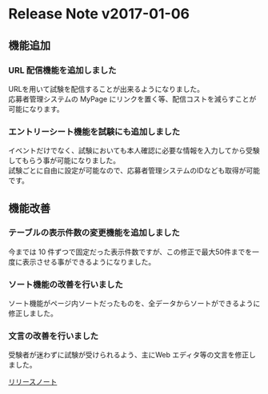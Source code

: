 # Release Note v2017-01-06

## 機能追加

### URL 配信機能を追加しました
URLを用いて試験を配信することが出来るようになりました。  
応募者管理システムの MyPage にリンクを置く等、配信コストを減らすことが可能になります。

### エントリーシート機能を試験にも追加しました
イベントだけでなく、試験においても本人確認に必要な情報を入力してから受験してもらう事が可能になりました。  
試験ごとに自由に設定が可能なので、応募者管理システムのIDなども取得が可能です。

## 機能改善

### テーブルの表示件数の変更機能を追加しました
今までは 10 件ずつで固定だった表示件数ですが、この修正で最大50件までを一度に表示させる事ができるようになりました。

### ソート機能の改善を行いました
ソート機能がページ内ソートだったものを、全データからソートができるように修正しました。

### 文言の改善を行いました
受験者が迷わずに試験が受けられるよう、主にWeb エディタ等の文言を修正しました。

[リリースノート](./index.md)
